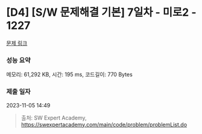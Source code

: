 # [D4] [S/W 문제해결 기본] 7일차 - 미로2 - 1227 

[문제 링크](https://swexpertacademy.com/main/code/problem/problemDetail.do?contestProbId=AV14wL9KAGkCFAYD) 

### 성능 요약

메모리: 61,292 KB, 시간: 195 ms, 코드길이: 770 Bytes

### 제출 일자

2023-11-05 14:49



> 출처: SW Expert Academy, https://swexpertacademy.com/main/code/problem/problemList.do